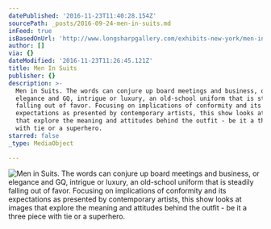 ```yaml
---
datePublished: '2016-11-23T11:40:28.154Z'
sourcePath: _posts/2016-09-24-men-in-suits.md
inFeed: true
isBasedOnUrl: 'http://www.longsharpgallery.com/exhibits-new-york/men-in-suits'
author: []
via: {}
dateModified: '2016-11-23T11:26:45.121Z'
title: Men In Suits
publisher: {}
description: >-
  Men in Suits. The words can conjure up board meetings and business, or
  elegance and GQ, intrigue or luxury, an old-school uniform that is steadily
  falling out of favor. Focusing on implications of conformity and its
  expectations as presented by contemporary artists, this show looks at images
  that explore the meaning and attitudes behind the outfit - be it a three piece
  with tie or a superhero.
starred: false
_type: MediaObject

---
```

![Men in Suits. The words can conjure up board meetings and business, or elegance and GQ, intrigue or luxury, an old-school uniform that is steadily falling out of favor. Focusing on implications of conformity and its expectations as presented by contemporary artists, this show looks at images that explore the meaning and attitudes behind the outfit - be it a three piece with tie or a superhero.](https://the-grid-user-content.s3-us-west-2.amazonaws.com/3b1e29ec-b558-4265-ba88-3d31c410ba75.jpg)